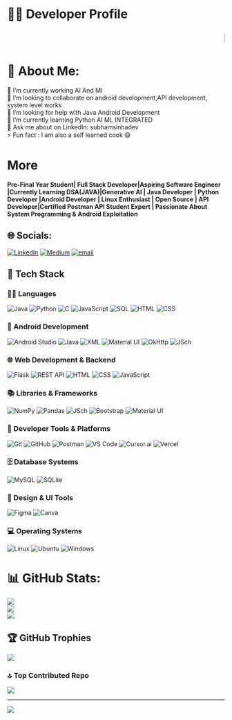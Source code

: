 # 👨‍💻 Developer Profile

<p align="center">
  <svg width="100%" height="40">
    <text x="100%" y="50%" dominant-baseline="middle" text-anchor="start" font-size="18" fill="black">
      <animate attributeName="x" from="100%" to="-100%" dur="20s" repeatCount="indefinite" />
      🚀 Full Stack Developer | 💻 Backend Developer | 🤖 Generative AI Enthusiast | ☕ Java Developer | 🐍 Python Developer | 📱 Android Developer | 🐧 Linux Enthusiast | 🌐 Open Source Contributor | 🔌 API Developer
    </text>
  </svg>
</p>


# 💫 About Me:
🔭 I’m currently working AI And Ml<br>👯 I’m looking to collaborate on android development,API development, system level works<br>🤝 I’m looking for help with Java Android Development<br>🌱 I’m currently learning Python AI ML INTEGRATED<br>💬 Ask me about on LinkedIn: subhamsinhadev<br>⚡ Fun fact : I am also a self learned cook 😅

# More
**Pre-Final Year Student| Full Stack Developer|Aspiring Software Engineer |Currently Learning DSA(JAVA)|Generative AI | Java Developer | Python Developer |Android Developer | Linux Enthusiast | Open Source | API Developer|Certified Postman API Student Expert |  Passionate About System Programming & Android Exploitation**

## 🌐 Socials:
[![LinkedIn](https://img.shields.io/badge/LinkedIn-%230077B5.svg?logo=linkedin&logoColor=white)](https://linkedin.com/in/subhamsinhadev) [![Medium](https://img.shields.io/badge/Medium-12100E?logo=medium&logoColor=white)](https://medium.com/@subhamsinhadev) [![email](https://img.shields.io/badge/Email-D14836?logo=gmail&logoColor=white)](mailto:subhamsinha9206@gmail.com) 

## 🚀 Tech Stack

### 🧑‍💻 Languages
![Java](https://img.shields.io/badge/Java-007396?style=for-the-badge&logo=openjdk&logoColor=white)
![Python](https://img.shields.io/badge/Python-3776AB?style=for-the-badge&logo=python&logoColor=white)
![C](https://img.shields.io/badge/C-00599C?style=for-the-badge&logo=c&logoColor=white)
![JavaScript](https://img.shields.io/badge/JavaScript-F7DF1E?style=for-the-badge&logo=javascript&logoColor=black)
![SQL](https://img.shields.io/badge/SQL-4479A1?style=for-the-badge&logo=mysql&logoColor=white)
![HTML](https://img.shields.io/badge/HTML5-E34F26?style=for-the-badge&logo=html5&logoColor=white)
![CSS](https://img.shields.io/badge/CSS3-1572B6?style=for-the-badge&logo=css3&logoColor=white)

### 📱 Android Development
![Android Studio](https://img.shields.io/badge/Android%20Studio-3DDC84?style=for-the-badge&logo=android-studio&logoColor=white)
![Java](https://img.shields.io/badge/Java-007396?style=for-the-badge&logo=java&logoColor=white)
![XML](https://img.shields.io/badge/XML-FF6600?style=for-the-badge&logo=xml&logoColor=white)
![Material UI](https://img.shields.io/badge/Material%20UI-0081CB?style=for-the-badge&logo=mui&logoColor=white)
![OkHttp](https://img.shields.io/badge/OkHttp3-000000?style=for-the-badge&logo=android&logoColor=white)
![JSch](https://img.shields.io/badge/JSch-4B8BBE?style=for-the-badge&logo=java&logoColor=white)

### 🌐 Web Development & Backend
![Flask](https://img.shields.io/badge/Flask-000000?style=for-the-badge&logo=flask&logoColor=white)
![REST API](https://img.shields.io/badge/REST-02569B?style=for-the-badge&logo=rest&logoColor=white)
![HTML](https://img.shields.io/badge/HTML5-E34F26?style=for-the-badge&logo=html5&logoColor=white)
![CSS](https://img.shields.io/badge/CSS3-1572B6?style=for-the-badge&logo=css3&logoColor=white)
![JavaScript](https://img.shields.io/badge/JavaScript-F7DF1E?style=for-the-badge&logo=javascript&logoColor=black)

### 📚 Libraries & Frameworks
![NumPy](https://img.shields.io/badge/NumPy-013243?style=for-the-badge&logo=numpy&logoColor=white)
![Pandas](https://img.shields.io/badge/Pandas-150458?style=for-the-badge&logo=pandas&logoColor=white)
![JSch](https://img.shields.io/badge/JSch-4B8BBE?style=for-the-badge&logo=java&logoColor=white)
![Bootstrap](https://img.shields.io/badge/Bootstrap-563D7C?style=for-the-badge&logo=bootstrap&logoColor=white)
![Material UI](https://img.shields.io/badge/Material%20UI-0081CB?style=for-the-badge&logo=mui&logoColor=white)

### 🧰 Developer Tools & Platforms
![Git](https://img.shields.io/badge/Git-F05032?style=for-the-badge&logo=git&logoColor=white)
![GitHub](https://img.shields.io/badge/GitHub-181717?style=for-the-badge&logo=github&logoColor=white)
![Postman](https://img.shields.io/badge/Postman-FF6C37?style=for-the-badge&logo=postman&logoColor=white)
![VS Code](https://img.shields.io/badge/VS%20Code-007ACC?style=for-the-badge&logo=visual-studio-code&logoColor=white)
![Cursor.ai](https://img.shields.io/badge/Cursor.ai-000000?style=for-the-badge&logo=github&logoColor=white)
![Vercel](https://img.shields.io/badge/Vercel-000000?style=for-the-badge&logo=vercel&logoColor=white)

### 🗄️ Database Systems
![MySQL](https://img.shields.io/badge/MySQL-4479A1?style=for-the-badge&logo=mysql&logoColor=white)
![SQLite](https://img.shields.io/badge/SQLite-003B57?style=for-the-badge&logo=sqlite&logoColor=white)

### 🎨 Design & UI Tools
![Figma](https://img.shields.io/badge/Figma-F24E1E?style=for-the-badge&logo=figma&logoColor=white)
![Canva](https://img.shields.io/badge/Canva-00C4CC?style=for-the-badge&logo=canva&logoColor=white)

### 💻 Operating Systems
![Linux](https://img.shields.io/badge/Linux-FCC624?style=for-the-badge&logo=linux&logoColor=black)
![Ubuntu](https://img.shields.io/badge/Ubuntu-E95420?style=for-the-badge&logo=ubuntu&logoColor=white)
![Windows](https://img.shields.io/badge/Windows-0078D6?style=for-the-badge&logo=windows&logoColor=white)
# 📊 GitHub Stats:
![](https://github-readme-stats.vercel.app/api?username=Subhamsinhadev&theme=dark&hide_border=false&include_all_commits=true&count_private=true)<br/>
![](https://nirzak-streak-stats.vercel.app/?user=Subhamsinhadev&theme=dark&hide_border=false)<br/>
![](https://github-readme-stats.vercel.app/api/top-langs/?username=Subhamsinhadev&theme=dark&hide_border=false&include_all_commits=true&count_private=true&layout=compact)

## 🏆 GitHub Trophies
![](https://github-profile-trophy.vercel.app/?username=Subhamsinhadev&theme=radical&no-frame=false&no-bg=false&margin-w=4)

### 🔝 Top Contributed Repo
![](https://github-contributor-stats.vercel.app/api?username=Subhamsinhadev&limit=5&theme=darcula&combine_all_yearly_contributions=true)

---
[![](https://visitcount.itsvg.in/api?id=Subhamsinhadev&icon=5&color=4)](https://visitcount.itsvg.in)
